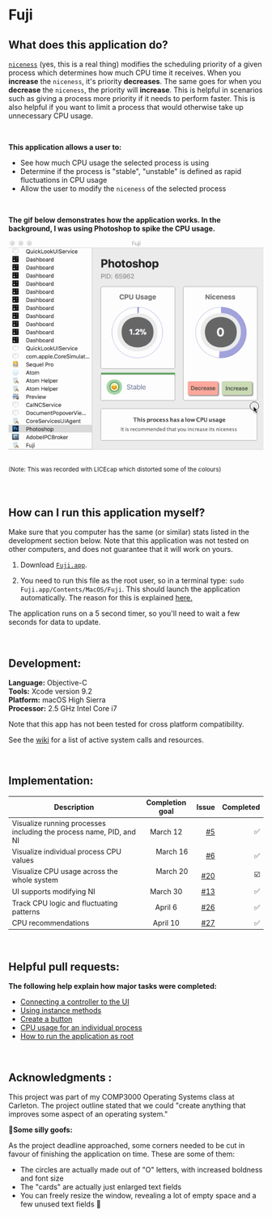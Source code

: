 # Fuji

## What does this application do?

[`niceness`](https://en.wikipedia.org/wiki/Nice_(Unix)) (yes, this is a real thing) modifies the scheduling priority of a given process which determines how much CPU time it receives. When you **increase** the `niceness`, it's priority **decreases**. The same goes for when you **decrease** the `niceness`, the priority will **increase**. This is helpful in scenarios such as giving a process more priority if it needs to perform faster. This is also helpful if you want to limit a process that would otherwise take up unnecessary CPU usage.

<br>

**This application allows a user to:**

- See how much CPU usage the selected process is using
- Determine if the process is "stable", "unstable" is defined as rapid fluctuations in CPU usage
- Allow the user to modify the `niceness` of the selected process
<br>

**The gif below demonstrates how the application works. In the background, I was using Photoshop to spike the CPU usage.**

<kbd>![Alt Text](https://github.com/LauraAubin/Fuji/blob/master/Demo/Fuji%20-%20April%2010%2C%202018.gif)</kbd><br>
<br><sup>(Note: This was recorded with LICEcap which distorted some of the colours)</sup><br>

<br>

## How can I run this application myself?

Make sure that you computer has the same (or similar) stats listed in the development section below. Note that this application was not tested on other computers, and does not guarantee that it will work on yours.

1. Download [`Fuji.app`](https://github.com/LauraAubin/Fuji/tree/master/Fuji%202018-04-10%2015-40-21/Fuji.app).

2. You need to run this file as the root user, so in a terminal type: `sudo Fuji.app/Contents/MacOS/Fuji`. This should launch the application automatically. The reason for this is explained [here.](https://github.com/LauraAubin/Fuji/pull/18)

The application runs on a 5 second timer, so you'll need to wait a few seconds for data to update.

<br>

## Development:

**Language:** Objective-C <br>
**Tools:** Xcode version 9.2 <br>
**Platform:** macOS High Sierra <br>
**Processor:** 2.5 GHz Intel Core i7 <br>

Note that this app has not been tested for cross platform compatibility.
 
See the [wiki](https://github.com/LauraAubin/Fuji/wiki) for a list of active system calls and resources.

<br>

## Implementation:

| Description | Completion goal  | Issue     | Completed    |
| ---------- |:---------:| ----:|-----:|
| Visualize running processes including the process name, PID, and NI  | March 12 | [#5](https://github.com/LauraAubin/Fuji/issues/5) | ✅  |
| Visualize individual process CPU values      |       March 16       |    [#6](https://github.com/LauraAubin/Fuji/issues/6) | ✅ |
| Visualize CPU usage across the whole system      |       March 20       |   [#20](https://github.com/LauraAubin/Fuji/issues/20)  | ☑️ |
|  UI supports modifying NI    |  March 30  |   [#13](https://github.com/LauraAubin/Fuji/issues/13)  | ✅ |
|  Track CPU logic and fluctuating patterns    |  April 6  |  [#26](https://github.com/LauraAubin/Fuji/issues/26)  | ✅ |
|  CPU recommendations    | April 10  |  [#27](https://github.com/LauraAubin/Fuji/issues/27)  | ✅|

<br>

## Helpful pull requests:

**The following help explain how major tasks were completed:**

- [Connecting a controller to the UI](https://github.com/LauraAubin/Fuji/pull/9)
- [Using instance methods](https://github.com/LauraAubin/Fuji/pull/12)
- [Create a button](https://github.com/LauraAubin/Fuji/pull/14)
- [CPU usage for an individual process](https://github.com/LauraAubin/Fuji/pull/25)
- [How to run the application as root](https://github.com/LauraAubin/Fuji/pull/18)

<br>

## Acknowledgments :

This project was part of my COMP3000 Operating Systems class at Carleton. The project outline stated that we could "create anything that improves some aspect of an operating system."

🤪**Some silly goofs:**

As the project deadline approached, some corners needed to be cut in favour of finishing the application on time. These are some of them:

- The circles are actually made out of "O" letters, with increased boldness and font size
- The "cards" are actually just enlarged text fields
- You can freely resize the window, revealing a lot of empty space and a few unused text fields 🙈
